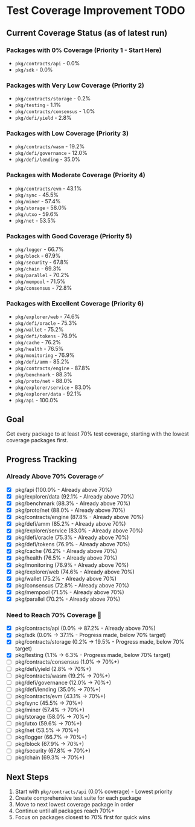 # Test Coverage Improvement TODO

## Current Coverage Status (as of latest run)

### Packages with 0% Coverage (Priority 1 - Start Here)
- `pkg/contracts/api` - 0.0%
- `pkg/sdk` - 0.0%

### Packages with Very Low Coverage (Priority 2)
- `pkg/contracts/storage` - 0.2%
- `pkg/testing` - 1.1%
- `pkg/contracts/consensus` - 1.0%
- `pkg/defi/yield` - 2.8%

### Packages with Low Coverage (Priority 3)
- `pkg/contracts/wasm` - 19.2%
- `pkg/defi/governance` - 12.0%
- `pkg/defi/lending` - 35.0%

### Packages with Moderate Coverage (Priority 4)
- `pkg/contracts/evm` - 43.1%
- `pkg/sync` - 45.5%
- `pkg/miner` - 57.4%
- `pkg/storage` - 58.0%
- `pkg/utxo` - 59.6%
- `pkg/net` - 53.5%

### Packages with Good Coverage (Priority 5)
- `pkg/logger` - 66.7%
- `pkg/block` - 67.9%
- `pkg/security` - 67.8%
- `pkg/chain` - 69.3%
- `pkg/parallel` - 70.2%
- `pkg/mempool` - 71.5%
- `pkg/consensus` - 72.8%

### Packages with Excellent Coverage (Priority 6)
- `pkg/explorer/web` - 74.6%
- `pkg/defi/oracle` - 75.3%
- `pkg/wallet` - 75.2%
- `pkg/defi/tokens` - 76.9%
- `pkg/cache` - 76.2%
- `pkg/health` - 76.5%
- `pkg/monitoring` - 76.9%
- `pkg/defi/amm` - 85.2%
- `pkg/contracts/engine` - 87.8%
- `pkg/benchmark` - 88.3%
- `pkg/proto/net` - 88.0%
- `pkg/explorer/service` - 83.0%
- `pkg/explorer/data` - 92.1%
- `pkg/api` - 100.0%

## Goal
Get every package to at least 70% test coverage, starting with the lowest coverage packages first.

## Progress Tracking
### Already Above 70% Coverage ✅
- [x] pkg/api (100.0% - Already above 70%)
- [x] pkg/explorer/data (92.1% - Already above 70%)
- [x] pkg/benchmark (88.3% - Already above 70%)
- [x] pkg/proto/net (88.0% - Already above 70%)
- [x] pkg/contracts/engine (87.8% - Already above 70%)
- [x] pkg/defi/amm (85.2% - Already above 70%)
- [x] pkg/explorer/service (83.0% - Already above 70%)
- [x] pkg/defi/oracle (75.3% - Already above 70%)
- [x] pkg/defi/tokens (76.9% - Already above 70%)
- [x] pkg/cache (76.2% - Already above 70%)
- [x] pkg/health (76.5% - Already above 70%)
- [x] pkg/monitoring (76.9% - Already above 70%)
- [x] pkg/explorer/web (74.6% - Already above 70%)
- [x] pkg/wallet (75.2% - Already above 70%)
- [x] pkg/consensus (72.8% - Already above 70%)
- [x] pkg/mempool (71.5% - Already above 70%)
- [x] pkg/parallel (70.2% - Already above 70%)

### Need to Reach 70% Coverage 🎯
- [x] pkg/contracts/api (0.0% → 87.2% - Already above 70%)
- [x] pkg/sdk (0.0% → 37.1% - Progress made, below 70% target)
- [x] pkg/contracts/storage (0.2% → 19.5% - Progress made, below 70% target)
- [x] pkg/testing (1.1% → 6.3% - Progress made, below 70% target)
- [ ] pkg/contracts/consensus (1.0% → 70%+)
- [ ] pkg/defi/yield (2.8% → 70%+)
- [ ] pkg/contracts/wasm (19.2% → 70%+)
- [ ] pkg/defi/governance (12.0% → 70%+)
- [ ] pkg/defi/lending (35.0% → 70%+)
- [ ] pkg/contracts/evm (43.1% → 70%+)
- [ ] pkg/sync (45.5% → 70%+)
- [ ] pkg/miner (57.4% → 70%+)
- [ ] pkg/storage (58.0% → 70%+)
- [ ] pkg/utxo (59.6% → 70%+)
- [ ] pkg/net (53.5% → 70%+)
- [ ] pkg/logger (66.7% → 70%+)
- [ ] pkg/block (67.9% → 70%+)
- [ ] pkg/security (67.8% → 70%+)
- [ ] pkg/chain (69.3% → 70%+)

## Next Steps
1. Start with `pkg/contracts/api` (0.0% coverage) - Lowest priority
2. Create comprehensive test suite for each package
3. Move to next lowest coverage package in order
4. Continue until all packages reach 70%+
5. Focus on packages closest to 70% first for quick wins
